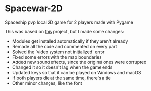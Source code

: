 # Spacewar-2D
Spaceship pvp local 2D game for 2 players made with Pygame

This was based on [this](https://github.com/techwithtim/PygameForBeginners) project, but I made some changes:
- Modules get installed automatically if they aren't already
- Remade all the code and commented on every part
- Solved the 'video system not initialized' error
- Fixed some errors with the map boundaries
- Added new sound effects, since the original ones were corrupted
- Changed it so it doesn't lag when the game ends
- Updated keys so that it can be played on Windows and macOS
- If both players die at the same time, there's a tie
- Other minor changes, like the font
